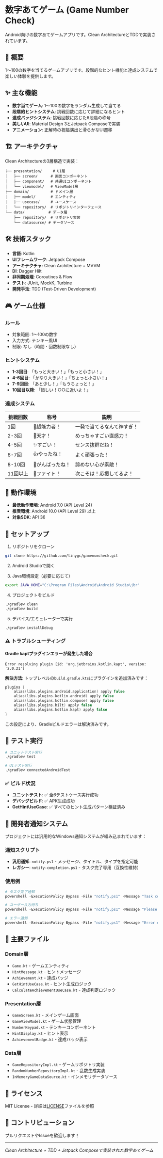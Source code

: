 # 数字あてゲーム (Game Number Check)

Android向けの数字あてゲームアプリです。Clean ArchitectureとTDDで実装されています。

## 🎯 概要

1〜100の数字を当てるゲームアプリです。段階的なヒント機能と達成システムで楽しい体験を提供します。

## ✨ 主な機能

- **数字当てゲーム**: 1〜100の数字をランダム生成して当てる
- **段階的ヒントシステム**: 挑戦回数に応じて詳細になるヒント
- **達成バッジシステム**: 挑戦回数に応じた6段階の称号
- **美しいUI**: Material Design 3とJetpack Composeで実装
- **アニメーション**: 正解時の祝福演出と滑らかなUI遷移

## 🏗️ アーキテクチャ

Clean Architectureの3層構造で実装：

```
├── presentation/     # UI層
│   ├── screen/      # 画面コンポーネント
│   ├── component/   # 共通UIコンポーネント  
│   └── viewmodel/   # ViewModel層
├── domain/          # ドメイン層
│   ├── model/       # エンティティ
│   ├── usecase/     # ユースケース
│   └── repository/  # リポジトリインターフェース
└── data/           # データ層
    ├── repository/  # リポジトリ実装
    └── datasource/ # データソース
```

## 🛠️ 技術スタック

- **言語**: Kotlin
- **UIフレームワーク**: Jetpack Compose
- **アーキテクチャ**: Clean Architecture + MVVM
- **DI**: Dagger Hilt
- **非同期処理**: Coroutines & Flow
- **テスト**: JUnit, MockK, Turbine
- **開発手法**: TDD (Test-Driven Development)

## 🎮 ゲーム仕様

### ルール
- 対象範囲: 1〜100の数字
- 入力方式: テンキー風UI
- 制限: なし（時間・回数制限なし）

### ヒントシステム
- **1-3回目**: 「もっと大きい！」「もっと小さい！」
- **4-6回目**: 「かなり大きい！」「ちょっと小さい！」  
- **7-9回目**: 「あと少し！」「もうちょっと！」
- **10回目以降**: 「惜しい！○○に近いよ！」

### 達成システム
| 挑戦回数 | 称号 | 説明 |
|---------|------|------|
| 1回 | 🌟超能力者！ | 一発で当てるなんて神すぎ！ |
| 2-3回 | 🎯天才！ | めっちゃすごい直感力！ |
| 4-5回 | ✨すごい！ | センス抜群だね！ |
| 6-7回 | 👍やったね！ | よく頑張った！ |
| 8-10回 | 🌱がんばったね！ | 諦めない心が素敵！ |
| 11回以上 | 💪ファイト！ | 次こそは！応援してるよ！ |

## 📱 動作環境

- **最低動作環境**: Android 7.0 (API Level 24)
- **推奨環境**: Android 10.0 (API Level 29) 以上
- **対象SDK**: API 36

## 🚀 セットアップ

1. リポジトリをクローン
```bash
git clone https://github.com/tinygc/gamenumcheck.git
```

2. Android Studioで開く

3. Java環境設定（必要に応じて）
```bash
export JAVA_HOME="C:\Program Files\Android\Android Studio\jbr"
```

4. プロジェクトをビルド
```bash
./gradlew clean
./gradlew build
```

5. デバイス/エミュレーターで実行
```bash
./gradlew installDebug
```

### ⚠️ トラブルシューティング

#### Gradle kaptプラグインエラーが発生した場合
```
Error resolving plugin [id: 'org.jetbrains.kotlin.kapt', version: '2.0.21']
```

**解決方法**: トップレベルの`build.gradle.kts`にプラグインを追加済みです：
```kotlin
plugins {
    alias(libs.plugins.android.application) apply false
    alias(libs.plugins.kotlin.android) apply false
    alias(libs.plugins.kotlin.compose) apply false
    alias(libs.plugins.hilt) apply false
    alias(libs.plugins.kotlin.kapt) apply false
}
```

この設定により、Gradleビルドエラーは解決済みです。

## 🧪 テスト実行

```bash
# ユニットテスト実行
./gradlew test

# UIテスト実行  
./gradlew connectedAndroidTest
```

### ✅ ビルド状況
- **ユニットテスト**: ✅ 全6テストケース実行成功
- **デバッグビルド**: ✅ APK生成成功
- **GetHintUseCase**: ✅ すべてのヒント生成パターン検証済み

## 🔔 開発者通知システム

プロジェクトには汎用的なWindows通知システムが組み込まれています：

### 通知スクリプト
- **汎用通知**: `notify.ps1` - メッセージ、タイトル、タイプを指定可能
- **レガシー**: `notify-completion.ps1` - タスク完了専用（互換性維持）

### 使用例
```powershell
# タスク完了通知
powershell -ExecutionPolicy Bypass -File "notify.ps1" -Message "Task completed!" -Type "Information"

# ユーザー入力待ち
powershell -ExecutionPolicy Bypass -File "notify.ps1" -Message "Please confirm" -Type "Question"

# エラー通知
powershell -ExecutionPolicy Bypass -File "notify.ps1" -Message "Error occurred" -Type "Error"
```

## 📁 主要ファイル

### Domain層
- `Game.kt` - ゲームエンティティ
- `HintMessage.kt` - ヒントメッセージ
- `Achievement.kt` - 達成バッジ
- `GetHintUseCase.kt` - ヒント生成ロジック
- `CalculateAchievementUseCase.kt` - 達成判定ロジック

### Presentation層
- `GameScreen.kt` - メインゲーム画面
- `GameViewModel.kt` - ゲーム状態管理
- `NumberKeypad.kt` - テンキーコンポーネント
- `HintDisplay.kt` - ヒント表示
- `AchievementBadge.kt` - 達成バッジ表示

### Data層
- `GameRepositoryImpl.kt` - ゲームリポジトリ実装
- `RandomNumberRepositoryImpl.kt` - 乱数生成実装
- `InMemoryGameDataSource.kt` - インメモリデータソース

## 📄 ライセンス

MIT License - 詳細は[LICENSE](LICENSE)ファイルを参照

## 🤝 コントリビューション

プルリクエストやIssueを歓迎します！

---

*Clean Architecture + TDD + Jetpack Composeで実装された数字あてゲーム*